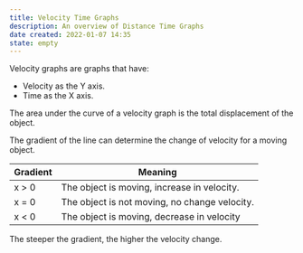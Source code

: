 ```yaml
---
title: Velocity Time Graphs
description: An overview of Distance Time Graphs
date created: 2022-01-07 14:35
state: empty
---
```


Velocity graphs are graphs that have:
- Velocity as the Y axis.
- Time as the X axis. 

The area under the curve of a velocity graph is the total displacement of the object.

The gradient of the line can determine the change of velocity for a moving object.

| Gradient | Meaning |
| ----------|-----------|
| x > 0  | The object is moving, increase in velocity. |
| x = 0 | The object is not moving, no change velocity. |
| x < 0 | The object is moving, decrease in velocity |

The steeper the gradient, the higher the velocity change.
